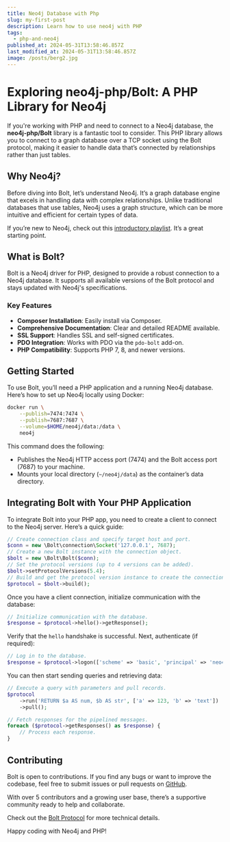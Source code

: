 ```yaml
---
title: Neo4j Database with Php
slug: my-first-post
description: Learn how to use neo4j with PHP
tags:
  - php-and-neo4j
published_at: 2024-05-31T13:58:46.857Z
last_modified_at: 2024-05-31T13:58:46.857Z
image: /posts/berg2.jpg
---
```


# Exploring neo4j-php/Bolt: A PHP Library for Neo4j

If you're working with PHP and need to connect to a Neo4j database, the **neo4j-php/Bolt** library is a fantastic tool to consider. This PHP library allows you to connect to a graph database over a TCP socket using the Bolt protocol, making it easier to handle data that’s connected by relationships rather than just tables.

## Why Neo4j?

Before diving into Bolt, let’s understand Neo4j. It’s a graph database engine that excels in handling data with complex relationships. Unlike traditional databases that use tables, Neo4j uses a graph structure, which can be more intuitive and efficient for certain types of data.

If you’re new to Neo4j, check out this [introductory playlist](https://youtube.com/playlist?list=PL9Hl4pk2FsvWdxnoWQiwH8H7J7MBJ69). It’s a great starting point.


## What is Bolt?

Bolt is a Neo4j driver for PHP, designed to provide a robust connection to a Neo4j database. It supports all available versions of the Bolt protocol and stays updated with Neo4j's specifications.

### Key Features

- **Composer Installation**: Easily install via Composer.
- **Comprehensive Documentation**: Clear and detailed README available.
- **SSL Support**: Handles SSL and self-signed certificates.
- **PDO Integration**: Works with PDO via the `pdo-bolt` add-on.
- **PHP Compatibility**: Supports PHP 7, 8, and newer versions.


## Getting Started

To use Bolt, you’ll need a PHP application and a running Neo4j database. Here’s how to set up Neo4j locally using Docker:

```sh
docker run \
    --publish=7474:7474 \
    --publish=7687:7687 \
    --volume=$HOME/neo4j/data:/data \
    neo4j
```

This command does the following:

- Publishes the Neo4j HTTP access port (7474) and the Bolt access port (7687) to your machine.
- Mounts your local directory (`~/neo4j/data`) as the container’s data directory.

## Integrating Bolt with Your PHP Application

To integrate Bolt into your PHP app, you need to create a client to connect to the Neo4j server. Here’s a quick guide:

```php
// Create connection class and specify target host and port.
$conn = new \Bolt\connection\Socket('127.0.0.1', 7687);
// Create a new Bolt instance with the connection object.
$bolt = new \Bolt\Bolt($conn);
// Set the protocol versions (up to 4 versions can be added).
$bolt->setProtocolVersions(5.4);
// Build and get the protocol version instance to create the connection and execute the handshake.
$protocol = $bolt->build();
```

Once you have a client connection, initialize communication with the database:

```php
// Initialize communication with the database.
$response = $protocol->hello()->getResponse();
```

Verify that the `hello` handshake is successful. Next, authenticate (if required):

```php
// Log in to the database.
$response = $protocol->logon(['scheme' => 'basic', 'principal' => 'neo4j', 'credentials' => 'neo4j'])->getResponse();
```

You can then start sending queries and retrieving data:

```php
// Execute a query with parameters and pull records.
$protocol
    ->run('RETURN $a AS num, $b AS str', ['a' => 123, 'b' => 'text'])
    ->pull();

// Fetch responses for the pipelined messages.
foreach ($protocol->getResponses() as $response) {
    // Process each response.
}
```

## Contributing

Bolt is open to contributions. If you find any bugs or want to improve the codebase, feel free to submit issues or pull requests on [GitHub](https://github.com/neo4j-php/Bolt/issues).

With over 5 contributors and a growing user base, there’s a supportive community ready to help and collaborate.

Check out the [Bolt Protocol](https://neo4j.com/docs/bolt/current/) for more technical details.

Happy coding with Neo4j and PHP!
